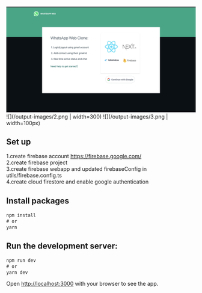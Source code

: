 ![](/output-images/1.png)
![](/output-images/2.png | width=300)
![](/output-images/3.png | width=100px)

## Set up

1.create firebase account https://firebase.google.com/ <br/>
2.create firebase project <br/>
3.create firebase webapp and updated firebaseConfig in utils/firebase.config.ts <br/>
4.create cloud firestore and enable google authentication <br/>

## Install packages

```
npm install
# or
yarn
```

## Run the development server:

```
npm run dev
# or
yarn dev
```

Open [http://localhost:3000](http://localhost:3000) with your browser to see the app.
